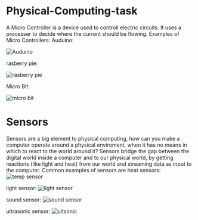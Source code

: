 # Physical-Computing-task

A Micro Controller is a device used to controll electric circuits.
It uses a processer to decide where the current should be flowing.
Examples of Micro Controllers:
Auduino: 

![Auduino](https://cdn.sparkfun.com/assets/9/1/e/4/8/515b4656ce395f8a38000000.png)

rasberry pie:

![rasberry pie](https://encrypted-tbn0.gstatic.com/images?q=tbn:ANd9GcSXDPLOCHlbZTYig7hSsN6g8yMPkQ3CtDhuFsARJ39k7u-nxCOGTg)

Micro Bit:

![micro bit](https://cdn.shopify.com/s/files/1/0176/3274/products/microbit_1024x1024.jpg?v=1477646080)

# Sensors
Sensors are a big element to physical computing, how can you make a computer operate around a physical enviroment, when it has no means in which to react to the world around it? Sensors bridge the gap between the digital world inside a computer and to our physical world, by getting reactions (like light and heat) from our world and streaming data as input to the computer. Common examples of sensors are heat sensors:
![temp sensor](http://imgs.inkfrog.com/pix/smoothdealer/26670.jpg)

light sensor:
![light sensor](http://www.uugear.com/wordpress/wp-content/uploads/2014/12/01.jpg)

sound sensor:
![sound sensor](https://www.makerlab-electronics.com/my_uploads/2017/03/sound-sensor-module-digital-1.jpg)

ultrasonic sensor:
![ultsonic](http://www.elecfreaks.com/store/images/Sensor_ObjDec_Ultra_HC_SR04_7.jpg)
